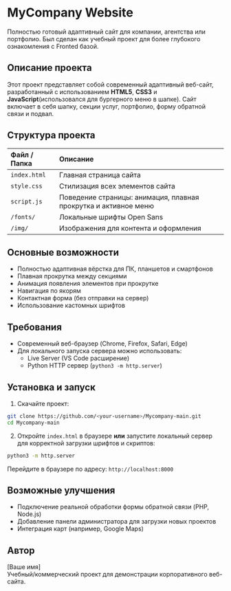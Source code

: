 
# MyCompany Website

Полностью готовый адаптивный сайт для компании, агентства или портфолио. Был сделан как учебный проект для более глубокого ознакомления с Fronted базой.

## Описание проекта

Этот проект представляет собой современный адаптивный веб-сайт, разработанный с использованием **HTML5**, **CSS3** и **JavaScript**(использовался для бургерного меню в шапке). Сайт включает в себя шапку, секции услуг, портфолио, форму обратной связи и подвал.

## Структура проекта

| Файл / Папка | Описание |
|:-------------|:---------|
| `index.html` | Главная страница сайта |
| `style.css` | Стилизация всех элементов сайта |
| `script.js` | Поведение страницы: анимация, плавная прокрутка и активное меню |
| `/fonts/` | Локальные шрифты Open Sans |
| `/img/` | Изображения для контента и оформления |

## Основные возможности

- Полностью адаптивная вёрстка для ПК, планшетов и смартфонов
- Плавная прокрутка между секциями
- Анимация появления элементов при прокрутке
- Навигация по якорям
- Контактная форма (без отправки на сервер)
- Использование кастомных шрифтов

## Требования

- Современный веб-браузер (Chrome, Firefox, Safari, Edge)
- Для локального запуска сервера можно использовать:
  - Live Server (VS Code расширение)
  - Python HTTP сервер (`python3 -m http.server`)

## Установка и запуск

1. Скачайте проект:

```bash
git clone https://github.com/<your-username>/Mycompany-main.git
cd Mycompany-main
```

2. Откройте `index.html` в браузере **или** запустите локальный сервер для корректной загрузки шрифтов и скриптов:

```bash
python3 -m http.server
```

Перейдите в браузере по адресу: `http://localhost:8000`

## Возможные улучшения

- Подключение реальной обработки формы обратной связи (PHP, Node.js)
- Добавление панели администратора для загрузки новых проектов
- Интеграция карт (например, Google Maps)

## Автор

[Ваше имя]  
Учебный/коммерческий проект для демонстрации корпоративного веб-сайта.
